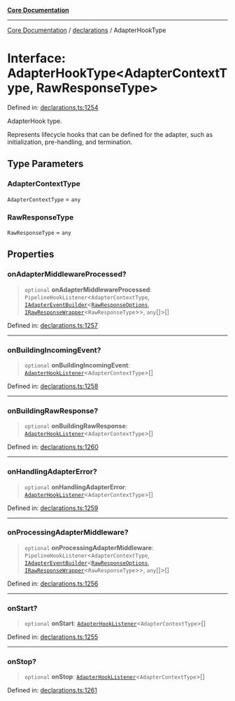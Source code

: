 [**Core Documentation**](../../README.md)

***

[Core Documentation](../../README.md) / [declarations](../README.md) / AdapterHookType

# Interface: AdapterHookType\<AdapterContextType, RawResponseType\>

Defined in: [declarations.ts:1254](https://github.com/stonemjs/core/blob/3581a30de158e951ead319c3cc6abead0be9639f/src/declarations.ts#L1254)

AdapterHook type.

Represents lifecycle hooks that can be defined for the adapter, such as initialization, pre-handling, and termination.

## Type Parameters

### AdapterContextType

`AdapterContextType` = `any`

### RawResponseType

`RawResponseType` = `any`

## Properties

### onAdapterMiddlewareProcessed?

> `optional` **onAdapterMiddlewareProcessed**: `PipelineHookListener`\<`AdapterContextType`, [`IAdapterEventBuilder`](IAdapterEventBuilder.md)\<[`RawResponseOptions`](RawResponseOptions.md), [`IRawResponseWrapper`](IRawResponseWrapper.md)\<`RawResponseType`\>\>, `any`[]\>[]

Defined in: [declarations.ts:1257](https://github.com/stonemjs/core/blob/3581a30de158e951ead319c3cc6abead0be9639f/src/declarations.ts#L1257)

***

### onBuildingIncomingEvent?

> `optional` **onBuildingIncomingEvent**: [`AdapterHookListener`](../type-aliases/AdapterHookListener.md)\<`AdapterContextType`\>[]

Defined in: [declarations.ts:1258](https://github.com/stonemjs/core/blob/3581a30de158e951ead319c3cc6abead0be9639f/src/declarations.ts#L1258)

***

### onBuildingRawResponse?

> `optional` **onBuildingRawResponse**: [`AdapterHookListener`](../type-aliases/AdapterHookListener.md)\<`AdapterContextType`\>[]

Defined in: [declarations.ts:1260](https://github.com/stonemjs/core/blob/3581a30de158e951ead319c3cc6abead0be9639f/src/declarations.ts#L1260)

***

### onHandlingAdapterError?

> `optional` **onHandlingAdapterError**: [`AdapterHookListener`](../type-aliases/AdapterHookListener.md)\<`AdapterContextType`\>[]

Defined in: [declarations.ts:1259](https://github.com/stonemjs/core/blob/3581a30de158e951ead319c3cc6abead0be9639f/src/declarations.ts#L1259)

***

### onProcessingAdapterMiddleware?

> `optional` **onProcessingAdapterMiddleware**: `PipelineHookListener`\<`AdapterContextType`, [`IAdapterEventBuilder`](IAdapterEventBuilder.md)\<[`RawResponseOptions`](RawResponseOptions.md), [`IRawResponseWrapper`](IRawResponseWrapper.md)\<`RawResponseType`\>\>, `any`[]\>[]

Defined in: [declarations.ts:1256](https://github.com/stonemjs/core/blob/3581a30de158e951ead319c3cc6abead0be9639f/src/declarations.ts#L1256)

***

### onStart?

> `optional` **onStart**: [`AdapterHookListener`](../type-aliases/AdapterHookListener.md)\<`AdapterContextType`\>[]

Defined in: [declarations.ts:1255](https://github.com/stonemjs/core/blob/3581a30de158e951ead319c3cc6abead0be9639f/src/declarations.ts#L1255)

***

### onStop?

> `optional` **onStop**: [`AdapterHookListener`](../type-aliases/AdapterHookListener.md)\<`AdapterContextType`\>[]

Defined in: [declarations.ts:1261](https://github.com/stonemjs/core/blob/3581a30de158e951ead319c3cc6abead0be9639f/src/declarations.ts#L1261)
